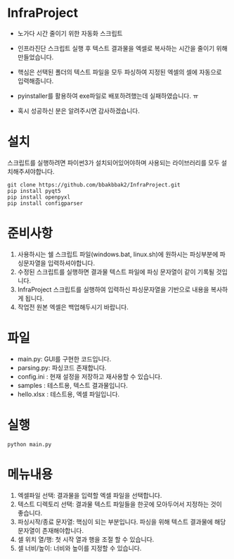 # InfraProject
- 노가다 시간 줄이기 위한 자동화 스크립트
- 인프라진단 스크립트 실행 후 텍스트 결과물을 엑셀로 복사하는 시간을 줄이기 위해 만들었습니다.
- 핵심은 선택된 폴더의 텍스트 파일을 모두 파싱하여 지정된 엑셀의 셀에 자동으로 입력해줍니다.

- pyinstaller를 활용하여 exe파일로 배포하려했는데 실패하였습니다. ㅠ
- 혹시 성공하신 분은 알려주시면 감사하겠습니다.

# 설치
스크립트를 실행하려면 파이썬3가 설치되어있어야하며 사용되는 라이브러리를 모두 설치해주셔야합니다.

```
git clone https://github.com/bbakbbak2/InfraProject.git
pip install pyqt5
pip install openpyxl
pip install configparser
```

# 준비사항
1. 사용하시는 쉘 스크립트 파일(windows.bat, linux.sh)에 원하시는 파싱부분에 파싱문자열을 입력하셔야합니다.
2. 수정된 스크립트를 실행하면 결과물 텍스트 파일에 파싱 문자열이 같이 기록될 것입니다.
3. InfraProject 스크립트를 실행하여 입력하신 파싱문자열을 기반으로 내용을 복사하게 됩니다. 
4. 작업전 원본 엑셀은 백업해두시기 바랍니다.

# 파일
- main.py: GUI를 구현한 코드입니다.
- parsing.py: 파싱코드 존재합니다.
- config.ini : 현재 설정을 저장하고 재사용할 수 있습니다.
- samples : 테스트용, 텍스트 결과물입니다.
- hello.xlsx : 테스트용, 엑셀 파일입니다.

# 실행
```
python main.py
```

# 메뉴내용
1. 엑셀파일 선택: 결과물을 입력할 엑셀 파일을 선택합니다.
2. 텍스트 디렉토리 선택: 결과물 텍스트 파일들을 한곳에 모아두어서 지정하는 것이 좋습니다.
3. 파싱시작/종료 문자열: 핵심이 되는 부분입니다. 파싱을 위해 텍스트 결과물에 해당 문자열이 존재해야합니다.
4. 셀 위치 열/행: 첫 시작 열과 행을 조절 할 수 있습니다.
5. 셀 너비/높이: 너비와 높이를 지정할 수 있습니다.
